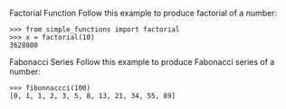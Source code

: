 Factorial Function
Follow this example to produce factorial of a number:

    >>> from simple_functions import factorial
    >>> x = factorial(10)
    3628800

Fabonacci Series
Follow this example to produce Fabonacci series of a number:

    >>> fibonnaccci(100)
    [0, 1, 1, 2, 3, 5, 8, 13, 21, 34, 55, 89]

